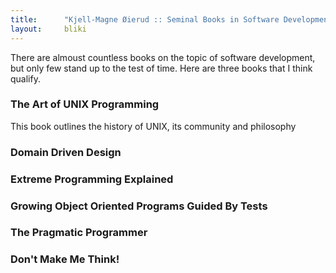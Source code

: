 ```yaml
---
title:      "Kjell-Magne Øierud :: Seminal Books in Software Development"
layout:     bliki
---
```


There are almoust countless books on the topic of software
development, but only few stand up to the test of time. Here are three
books that I think qualify.

### The Art of UNIX Programming

This book outlines the history of UNIX, its community and philosophy

### Domain Driven Design

### Extreme Programming Explained

### Growing Object Oriented Programs Guided By Tests

### The Pragmatic Programmer

### Don't Make Me Think!

###
